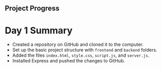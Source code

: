 ## Project Progress

# Day 1 Summary
- Created a repository on GitHub and cloned it to the computer.
- Set up the basic project structure with `frontend` and `backend` folders.
- Added the files `index.html`, `style.css`, `script.js`, and `server.js`.
- Installed Express and pushed the changes to GitHub.
